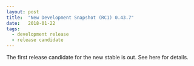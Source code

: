 ```yaml
---
layout: post
title:  "New Development Snapshot (RC1) 0.43.7"
date:   2018-01-22
tags: 
  - development release
  - release candidate
---
```


The first release candidate for the new stable is out. See here for details.
